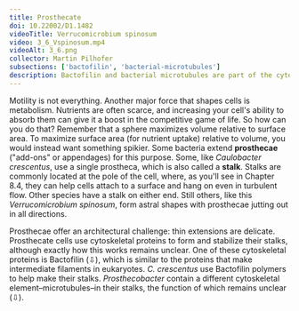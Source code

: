 ```yaml
---
title: Prosthecate
doi: 10.22002/D1.1482
videoTitle: Verrucomicrobium spinosum
video: 3_6_Vspinosum.mp4
videoAlt: 3_6.png
collector: Martin Pilhofer
subsections: ['bactofilin', 'bacterial-microtubules']
description: Bactofilin and bacterial microtubules are part of the cytoskeleton that lets bacteria like star-shaped Verrucomicrobium spinosum extend prosthecae.
---
```


Motility is not everything. Another major force that shapes cells is metabolism. Nutrients are often scarce, and increasing your cell's ability to absorb them can give it a boost in the competitive game of life. So how can you do that? Remember that a sphere maximizes volume relative to surface area. To maximize surface area (for nutrient uptake) relative to volume, you would instead want something spikier. Some bacteria extend **prosthecae** ("add-ons" or appendages) for this purpose. Some, like *Caulobacter crescentus*, use a single prostheca, which is also called a **stalk**. Stalks are commonly located at the pole of the cell, where, as you'll see in Chapter 8.4, they can help cells attach to a surface and hang on even in turbulent flow. Other species have a stalk on either end. Still others, like this *Verrucomicrobium spinosum*, form astral shapes with prosthecae jutting out in all directions.

Prosthecae offer an architectural challenge: thin extensions are delicate. Prosthecate cells use cytoskeletal proteins to form and stabilize their stalks, although exactly how this works remains unclear. One of these cytoskeletal proteins is Bactofilin (⇩), which is similar to the proteins that make intermediate filaments in eukaryotes. *C. crescentus* use Bactofilin polymers to help make their stalks. *Prosthecobacter* contain a different cytoskeletal element–microtubules–in their stalks, the function of which remains unclear (⇩).


